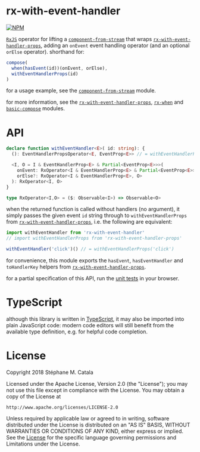 # rx-with-event-handler
[![NPM](https://nodei.co/npm/rx-with-event-handler.png?compact=true)](https://nodei.co/npm/rx-with-event-handler/)

[`RxJS`](http//reactivex.io/rxjs/) operator for lifting a [`component-from-stream`](https://npmjs.com/package/component-from-stream/)
that wraps [`rx-with-event-handler-props`](https://npmjs.com/package/rx-with-event-handler-props/),
adding an `onEvent` event handling operator (and an optional `orElse` operator).
shorthand for:
```ts
compose(
  when(hasEvent(id))(onEvent, orElse),
  withEventHandlerProps(id)
)
```
for a usage example, see the [`component-from-stream`](https://npmjs.com/package/component-from-stream/) module.

for more information, see the [`rx-with-event-handler-props`](https://npmjs.com/package/rx-with-event-handler-props/),
[`rx-when`](https://npmjs.com/package/rx-when/)
and [`basic-compose`](https://npmjs.com/package/basic-compose/) modules.

# API
```ts
declare function withEventHandler<E>( id: string): {
  (): EventHandlerPropsOperator<E, EventProp<E>> // = withEventHandlerProps(id)

  <I, O = I & EventHandlerProp<E> & Partial<EventProp<E>>>(
    onEvent: RxOperator<I & EventHandlerProp<E> & Partial<EventProp<E>>, O>,
    orElse?: RxOperator<I & EventHandlerProp<E>, O>
  ): RxOperator<I, O>
}

type RxOperator<I,O> = ($: Observable<I>) => Observable<O>
```
when the returned function is called without handlers (no argument),
it simply passes the given event `id` string through to `withEventHandlerProps`
from [`rx-with-event-handler-props`](https://npmjs.com/package/rx-with-event-handler-props/),
i.e. the following are equivalent:
```ts
import withEventHandler from 'rx-with-event-handler'
// import withEventHandlerProps from 'rx-with-event-handler-props'

withEventHandler('click')() // = withEventHandlerProps('click')
```

for convenience, this module exports the `hasEvent`, `hasEventHandler` and
`toHandlerKey` helpers from [`rx-with-event-handler-props`](https://github.com/ZenyWay/rx-with-event-handler-props#type-definitions).

for a partial specification of this API,
run the [unit tests](https://cdn.rawgit.com/ZenyWay/rx-with-event-handler/v1.2.2/spec/web/index.html)
in your browser.

# TypeScript
although this library is written in [TypeScript](https://www.typescriptlang.org),
it may also be imported into plain JavaScript code:
modern code editors will still benefit from the available type definition,
e.g. for helpful code completion.

# License
Copyright 2018 Stéphane M. Catala

Licensed under the Apache License, Version 2.0 (the "License");
you may not use this file except in compliance with the License.
You may obtain a copy of the License at

    http://www.apache.org/licenses/LICENSE-2.0

Unless required by applicable law or agreed to in writing, software
distributed under the License is distributed on an "AS IS" BASIS,
WITHOUT WARRANTIES OR CONDITIONS OF ANY KIND, either express or implied.
See the [License](./LICENSE) for the specific language governing permissions and
Limitations under the License.
